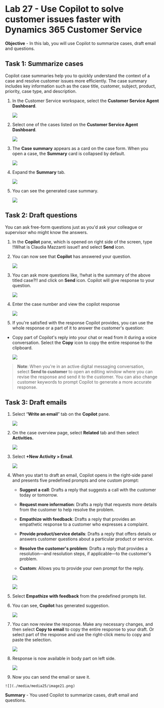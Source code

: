 # Lab 27 - Use Copilot to solve customer issues faster with Dynamics 365 Customer Service

**Objective** - In this lab, you will use Copilot to summarize cases, draft email and questions.

## Task 1: Summarize cases

Copilot case summaries help you to quickly understand the context of a
case and resolve customer issues more efficiently. The case summary
includes key information such as the case title, customer, subject,
product, priority, case type, and description.

1. In the Customer Service workspace, select the **Customer Service Agent Dashboard**.

    ![](./media/media25/image4.png)

2. Select one of the cases listed on the **Customer Service Agent Dashboard**.

    ![](./media/media25/image5.png)

3. The **Case summary** appears as a card on the case form. When you
    open a case, the **Summary** card is collapsed by default.

    ![](./media/media25/image6.png)

4.  Expand the **Summary** tab.

    ![](./media/media25/image7.png)

5.  You can see the generated case summary.

    ![](./media/media25/image8.png)

## Task 2: Draft questions

You can ask free-form questions just as you'd ask your colleague or
supervisor who might know the answers.

1.  In the **Copilot** pane, which is opened on right side of the
    screen, type !!What is Claudia Mazzanti issue!! and select
    **Send** icon.

2.  You can now see that **Copilot** has answered your question.

    ![](./media/media25/image9.png)

3.  You can ask more questions like, !!what is the summary of the above
    titled case?!! and click on **Send** icon. Copilot will give
    response to your question.

    ![](./media/media25/image10.png)

4.  Enter the case number and view the copilot response

    ![](./media/media25/image11.png)

5.  If you're satisfied with the response Copilot provides, you can use
    the whole response or a part of it to answer the customer's
    question:

- Copy part of Copilot's reply into your chat or read from it during a
  voice conversation. Select the **Copy** icon to copy the entire
  response to the clipboard.

    ![](./media/media25/image12.png)

> **Note**: When you're in an active digital messaging conversation,
> select **Send to customer** to open an editing window where you can
> revise the response and send it to the customer. You can also change
> customer keywords to prompt Copilot to generate a more accurate
> response.

## Task 3: Draft emails

1.  Select “**Write an email**” tab on the **Copilot** pane.

    ![](./media/media25/image13.png)

2.  On the case overview page, select **Related** tab and then select
    **Activities.**

    ![](./media/media25/image14.png)

3.  Select **+New Activity \> Email**.

    ![](./media/media25/image15.png)

4.  When you start to draft an email, Copilot opens in the right-side  panel and presents five predefined prompts and one custom prompt:

    - **Suggest a call**: Drafts a reply that suggests a call with the
  customer today or tomorrow.

    - **Request more information**: Drafts a reply that requests more
  details from the customer to help resolve the problem.

    - **Empathize with feedback**: Drafts a reply that provides an
  empathetic response to a customer who expresses a complaint.

    - **Provide product/service details**: Drafts a reply that offers
  details or answers customer questions about a particular product or
  service.

    - **Resolve the customer's problem**: Drafts a reply that provides a
  resolution—and resolution steps, if applicable—to the customer's
  problem.

    - **Custom**: Allows you to provide your own prompt for the reply.

    ![](./media/media25/image16.png)

    ![](./media/media25/image17.png)

6.  Select **Empathize with feedback** from the predefined prompts list.

7.  You can see, **Copilot** has generated suggestion.

    ![](./media/media25/image18.png)

8.  You can now review the response. Make any necessary changes, and
    then select **Copy to email** to copy the entire response to your
    draft. Or select part of the response and use the right-click menu
    to copy and paste the selection.

    ![](./media/media25/image19.png)

9.  Response is now available in body part on left side.

    ![](./media/media25/image20.png)

10.  Now you can send the email or save it.

    ![](./media/media25/image21.png)

**Summary** - You used Copilot to summarize cases, draft email and questions.
